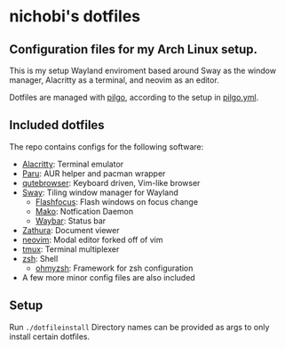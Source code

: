# nichobi's dotfiles
## Configuration files for my Arch Linux setup.
This is my setup Wayland enviroment based around Sway as the window manager, Alacritty as a terminal, and neovim as an editor.

Dotfiles are managed with [pilgo](https://startpage.com/sp/search?query=pilgo), according to the setup in [pilgo.yml](pilgo.yml).

## Included dotfiles
The repo contains configs for the following software:
* [Alacritty](https://github.com/alacritty/alacritty): Terminal emulator
* [Paru](https://github.com/Morganamilo/paru): AUR helper and pacman wrapper
* [qutebrowser](https://github.com/qutebrowser/qutebrowser): Keyboard driven, Vim-like browser
* [Sway](https://github.com/swaywm/sway): Tiling window manager for Wayland
  * [Flashfocus](https://github.com/tmux/tmux): Flash windows on focus change
  * [Mako](https://github.com/emersion/mako): Notfication Daemon
  * [Waybar](https://github.com/Alexays/Waybar): Status bar
* [Zathura](https://github.com/pwmt/zathura): Document viewer
* [neovim](https://github.com/neovim/neovim): Modal editor forked off of vim
* [tmux](https://github.com/tmux/tmux): Terminal multiplexer
* [zsh](https://www.zsh.org/): Shell
  * [ohmyzsh](https://github.com/ohmyzsh/ohmyzsh): Framework for zsh configuration
* A few more minor config files are also included

## Setup
Run `./dotfileinstall`
Directory names can be provided as args to only install certain dotfiles.
